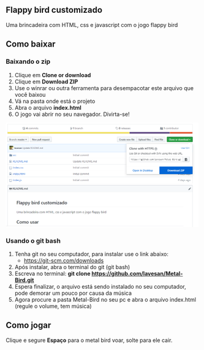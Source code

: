 ## Flappy bird customizado

Uma brincadeira com HTML, css e javascript com o jogo flappy bird

## Como baixar

### Baixando o zip

1. Clique em **Clone or download** 
2. Clique em **Download ZIP**
3. Use o winrar ou outra ferramenta para desempacotar este arquivo que você baixou
4. Vá na pasta onde está o projeto
5. Abra o arquivo **index.html**
6. O jogo vai abrir no seu navegador. Divirta-se!

![Imagem mostrando download do zip](./src/metal-bird-screen-shot.png)

### Usando o git bash

1. Tenha git no seu computador, para instalar use o link abaixo:
    * https://git-scm.com/downloads
2. Após instalar, abra o terminal do git (git bash)
3. Escreva no terminal: **git clone https://github.com/lavesan/Metal-Bird.git**
4. Espera finalizar, o arquivo está sendo instalado no seu computador, pode demorar um pouco por causa da música
5. Agora procure a pasta Metal-Bird no seu pc e abra o arquivo index.html (regule o volume, tem música)

## Como jogar

Clique e segure **Espaço** para o metal bird voar, solte para ele cair.
